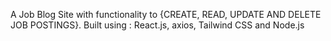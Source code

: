 A Job Blog Site with functionality to {CREATE, READ, UPDATE AND DELETE JOB POSTINGS}.
Built using : React.js, axios, Tailwind CSS and Node.js
